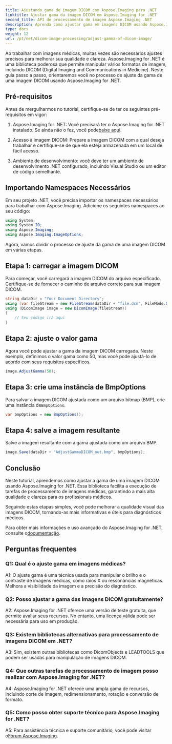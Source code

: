 ```yaml
---
title: Ajustando gama de imagem DICOM com Aspose.Imaging para .NET
linktitle: Ajustar gama da imagem DICOM em Aspose.Imaging for .NET
second_title: API de processamento de imagem Aspose.Imaging .NET
description: Aprenda como ajustar gama em imagens DICOM usando Aspose.Imaging for .NET. Melhore a qualidade da imagem médica com etapas simples.
type: docs
weight: 12
url: /pt/net/dicom-image-processing/adjust-gamma-of-dicom-image/
---
```

Ao trabalhar com imagens médicas, muitas vezes são necessários ajustes precisos para melhorar sua qualidade e clareza. Aspose.Imaging for .NET é uma biblioteca poderosa que permite manipular vários formatos de imagem, incluindo DICOM (Digital Imaging and Communications in Medicine). Neste guia passo a passo, orientaremos você no processo de ajuste da gama de uma imagem DICOM usando Aspose.Imaging for .NET.

## Pré-requisitos

Antes de mergulharmos no tutorial, certifique-se de ter os seguintes pré-requisitos em vigor:

1.  Aspose.Imaging for .NET: Você precisará ter o Aspose.Imaging for .NET instalado. Se ainda não o fez, você pode[baixe aqui](https://releases.aspose.com/imaging/net/).

2. Acesso à imagem DICOM: Prepare a imagem DICOM com a qual deseja trabalhar e certifique-se de que ela esteja armazenada em um local de fácil acesso.

3. Ambiente de desenvolvimento: você deve ter um ambiente de desenvolvimento .NET configurado, incluindo Visual Studio ou um editor de código semelhante.

## Importando Namespaces Necessários

Em seu projeto .NET, você precisa importar os namespaces necessários para trabalhar com Aspose.Imaging. Adicione os seguintes namespaces ao seu código:

```csharp
using System;
using System.IO;
using Aspose.Imaging;
using Aspose.Imaging.ImageOptions;
```

Agora, vamos dividir o processo de ajuste da gama de uma imagem DICOM em várias etapas.

## Etapa 1: carregar a imagem DICOM

Para começar, você carregará a imagem DICOM do arquivo especificado. Certifique-se de fornecer o caminho de arquivo correto para sua imagem DICOM.

```csharp
string dataDir = "Your Document Directory";
using (var fileStream = new FileStream(dataDir + "file.dcm", FileMode.Open, FileAccess.Read))
using (DicomImage image = new DicomImage(fileStream))
{
    // Seu código irá aqui
}
```

## Etapa 2: ajuste o valor gama

Agora você pode ajustar a gama da imagem DICOM carregada. Neste exemplo, definimos o valor gama como 50, mas você pode ajustá-lo de acordo com seus requisitos específicos.

```csharp
image.AdjustGamma(50);
```

## Etapa 3: crie uma instância de BmpOptions

 Para salvar a imagem DICOM ajustada como um arquivo bitmap (BMP), crie uma instância de`BmpOptions`.

```csharp
var bmpOptions = new BmpOptions();
```

## Etapa 4: salve a imagem resultante

Salve a imagem resultante com a gama ajustada como um arquivo BMP.

```csharp
image.Save(dataDir + "AdjustGammaDICOM_out.bmp", bmpOptions);
```

## Conclusão

Neste tutorial, aprendemos como ajustar a gama de uma imagem DICOM usando Aspose.Imaging for .NET. Essa biblioteca facilita a execução de tarefas de processamento de imagens médicas, garantindo a mais alta qualidade e clareza para os profissionais médicos.

Seguindo estas etapas simples, você pode melhorar a qualidade visual das imagens DICOM, tornando-as mais informativas e úteis para diagnósticos médicos.

 Para obter mais informações e uso avançado do Aspose.Imaging for .NET, consulte o[documentação](https://reference.aspose.com/imaging/net/).

## Perguntas frequentes

### Q1: Qual é o ajuste gama em imagens médicas?

A1: O ajuste gama é uma técnica usada para manipular o brilho e o contraste de imagens médicas, como raios X ou ressonâncias magnéticas. Melhora a visibilidade da imagem e a precisão do diagnóstico.

### Q2: Posso ajustar a gama das imagens DICOM gratuitamente?

A2: Aspose.Imaging for .NET oferece uma versão de teste gratuita, que permite avaliar seus recursos. No entanto, uma licença válida pode ser necessária para uso em produção.

### Q3: Existem bibliotecas alternativas para processamento de imagens DICOM em .NET?

A3: Sim, existem outras bibliotecas como DicomObjects e LEADTOOLS que podem ser usadas para manipulação de imagens DICOM.

### Q4: Que outras tarefas de processamento de imagem posso realizar com Aspose.Imaging for .NET?

A4: Aspose.Imaging for .NET oferece uma ampla gama de recursos, incluindo corte de imagem, redimensionamento, rotação e conversão de formato.

### Q5: Como posso obter suporte técnico para Aspose.Imaging for .NET?

 A5: Para assistência técnica e suporte comunitário, você pode visitar o[Fórum Aspose.Imaging](https://forum.aspose.com/).